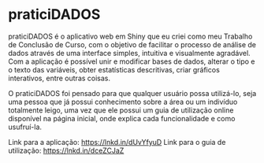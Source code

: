 # praticiDADOS

praticiDADOS é o aplicativo web em Shiny que eu criei como meu Trabalho de Conclusão de Curso, com o objetivo de facilitar o processo de análise de dados através de uma interface simples, intuitiva e visualmente agradável. Com a aplicação é possível unir e modificar bases de dados, alterar o tipo e o texto das variáveis, obter estatísticas descritivas, criar gráficos interativos, entre outras coisas.

O praticiDADOS foi pensado para que qualquer usuário possa utilizá-lo, seja uma pessoa que já possui conhecimento sobre a área ou um indivíduo totalmente leigo, uma vez que ele possui um guia de utilização online disponível na página inicial, onde explica cada funcionalidade e como usufruí-la.

Link para a aplicação: https://lnkd.in/dUvYfyuD
Link para o guia de utilização: https://lnkd.in/dceZCJaZ
